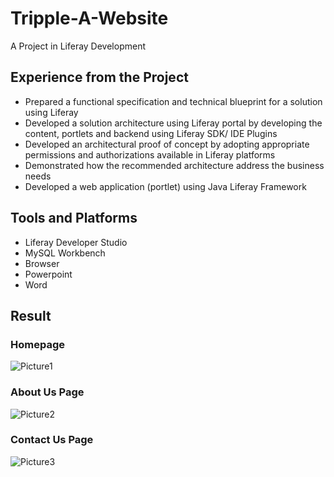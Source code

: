 # Tripple-A-Website

A Project in Liferay Development

## Experience from the Project

- Prepared a functional specification and technical blueprint for a solution using Liferay
- Developed a solution architecture using Liferay portal by developing the content, portlets and backend using Liferay SDK/ IDE Plugins
- Developed an architectural proof of concept by adopting appropriate permissions and authorizations available in Liferay platforms
- Demonstrated how the recommended architecture address the business needs
- Developed a web application (portlet) using Java Liferay Framework

## Tools and Platforms

- Liferay Developer Studio
- MySQL Workbench
- Browser
- Powerpoint
- Word

## Result

### Homepage

![Picture1](https://github.com/j-escartin/Tripple-A-Website/assets/109270420/14a8850f-07f4-409e-893b-f1930446768f)

### About Us Page

![Picture2](https://github.com/j-escartin/Tripple-A-Website/assets/109270420/bcb2a4b9-85c9-4803-ab61-abd27f94a1c1)

### Contact Us Page

![Picture3](https://github.com/j-escartin/Tripple-A-Website/assets/109270420/f273bd2e-8a57-4823-927c-8c76e975aeea)
